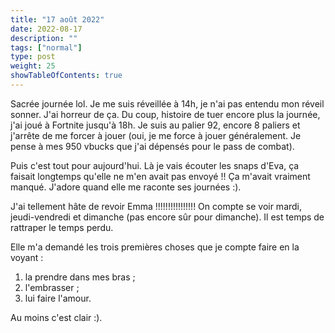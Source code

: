```yaml
---
title: "17 août 2022"
date: 2022-08-17
description: ""
tags: ["normal"]
type: post
weight: 25
showTableOfContents: true
---
```


Sacrée journée lol. Je me suis réveillée à 14h, je n'ai pas entendu mon réveil sonner. J'ai horreur de ça. Du coup, histoire de tuer encore plus la journée, j'ai joué à Fortnite jusqu'à 18h. Je suis au palier 92, encore 8 paliers et j'arrête de me forcer à jouer (oui, je me force à jouer généralement. Je pense à mes 950 vbucks que j'ai dépensés pour le pass de combat).

Puis c'est tout pour aujourd'hui. Là je vais écouter les snaps d'Eva, ça faisait longtemps qu'elle ne m'en avait pas envoyé !! Ça m'avait vraiment manqué. J'adore quand elle me raconte ses journées :).

J'ai tellement hâte de revoir Emma !!!!!!!!!!!!!!!! On compte se voir mardi, jeudi-vendredi et dimanche (pas encore sûr pour dimanche). Il est temps de rattraper le temps perdu. 

Elle m'a demandé les trois premières choses que je compte faire en la voyant :

1. la prendre dans mes bras ;
2. l'embrasser ;
3. lui faire l'amour.

Au moins c'est clair :).